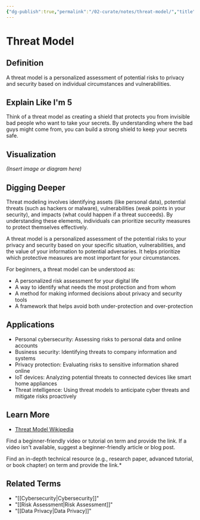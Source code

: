 ```yaml
---
{"dg-publish":true,"permalink":"/02-curate/notes/threat-model/","title":"Threat Model","tags":["digital-resilience","privacy","security"]}
---
```


# Threat Model

## **Definition**  
A threat model is a personalized assessment of potential risks to privacy and security based on individual circumstances and vulnerabilities.

## **Explain Like I'm 5**  
Think of a threat model as creating a shield that protects you from invisible bad people who want to take your secrets. By understanding where the bad guys might come from, you can build a strong shield to keep your secrets safe.

## **Visualization**  
*(Insert image or diagram here)*

## **Digging Deeper**
Threat modeling involves identifying assets (like personal data), potential threats (such as hackers or malware), vulnerabilities (weak points in your security), and impacts (what could happen if a threat succeeds). By understanding these elements, individuals can prioritize security measures to protect themselves effectively.

A threat model is a personalized assessment of the potential risks to your privacy and security based on your specific situation, vulnerabilities, and the value of your information to potential adversaries. It helps prioritize which protective measures are most important for your circumstances.

For beginners, a threat model can be understood as:
- A personalized risk assessment for your digital life
- A way to identify what needs the most protection and from whom
- A method for making informed decisions about privacy and security tools
- A framework that helps avoid both under-protection and over-protection

## **Applications**  
- Personal cybersecurity: Assessing risks to personal data and online accounts
- Business security: Identifying threats to company information and systems
- Privacy protection: Evaluating risks to sensitive information shared online
- IoT devices: Analyzing potential threats to connected devices like smart home appliances
- Threat intelligence: Using threat models to anticipate cyber threats and mitigate risks proactively

## **Learn More**  
- [Threat Model Wikipedia](https://en.wikipedia.org/wiki/Threat_model)
  
Find a beginner-friendly video or tutorial on term and provide the link.  If a video isn't available, suggest a beginner-friendly article or blog post.  

Find an in-depth technical resource (e.g., research paper, advanced tutorial, or book chapter) on term and provide the link.*

## **Related Terms**  
- "[[Cybersecurity\|Cybersecurity]]"
- "[[Risk Assessment\|Risk Assessment]]"
- "[[Data Privacy\|Data Privacy]]"